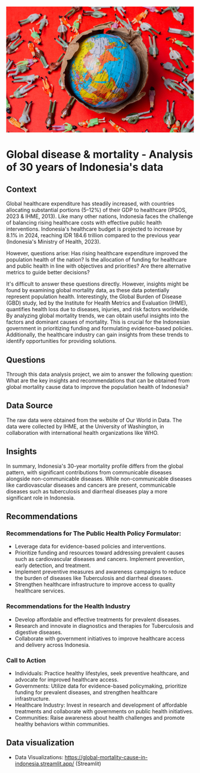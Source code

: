 ![Global_Mortality](https://github.com/harishmuh/Global_Mortality_Indonesia/blob/main/global_mortality_illustration.png?raw=true)

# Global disease & mortality - Analysis of 30 years of Indonesia's data

## Context
Global healthcare expenditure has steadily increased, with countries allocating substantial portions (5–12%) of their GDP to healthcare (IPSOS, 2023 & IHME, 2013). Like many other nations, Indonesia faces the challenge of balancing rising healthcare costs with effective public health interventions. Indonesia's healthcare budget is projected to increase by 8.1% in 2024, reaching IDR 184.6 trillion compared to the previous year (Indonesia's Ministry of Health, 2023).

However, questions arise: Has rising healthcare expenditure improved the population health of the nation? Is the allocation of funding for healthcare and public health in line with objectives and priorities? Are there alternative metrics to guide better decisions?

It's difficult to answer these questions directly.  However, insights might be found by examining global mortality data, as these data potentially represent population health. Interestingly, the Global Burden of Disease (GBD) study, led by the Institute for Health Metrics and Evaluation (IHME), quantifies health loss due to diseases, injuries, and risk factors worldwide. By analyzing global mortality trends, we can obtain useful insights into the factors and dominant causes of mortality. This is crucial for the Indonesian government in prioritizing funding and formulating evidence-based policies. Additionally, the healthcare industry can gain insights from these trends to identify opportunities for providing solutions.

## Questions
Through this data analysis project, we aim to answer the following question:  What are the key insights and recommendations that can be obtained from global mortality cause data to improve the population health of Indonesia?

## Data Source
The raw data were obtained from the website of Our World in Data. The data were collected by IHME, at the University of Washington, in collaboration with international health organizations like WHO.

## Insights
In summary, Indonesia's 30-year mortality profile differs from the global pattern, with significant contributions from communicable diseases alongside non-communicable diseases. While non-communicable diseases like cardiovascular diseases and cancers are present, communicable diseases such as tuberculosis and diarrheal diseases play a more significant role in Indonesia.

## Recommendations
### Recommendations for The Public Health Policy Formulator:
* Leverage data for evidence-based policies and interventions.
* Prioritize funding and resources toward addressing prevalent causes such as cardiovascular diseases and cancers. Implement prevention, early detection, and treatment.
* Implement preventive measures and awareness campaigns to reduce the burden of diseases like Tuberculosis and diarrheal diseases.
* Strengthen healthcare infrastructure to improve access to quality healthcare services.

### Recommendations for the Health Industry
* Develop affordable and effective treatments for prevalent diseases.
* Research and innovate in diagnostics and therapies for Tuberculosis and digestive diseases.
* Collaborate with government initiatives to improve healthcare access and delivery across Indonesia.

### Call to Action
* Individuals: Practice healthy lifestyles, seek preventive healthcare, and advocate for improved healthcare access.
* Governments: Utilize data for evidence-based policymaking, prioritize funding for prevalent diseases, and strengthen healthcare infrastructure.
* Healthcare Industry: Invest in research and development of affordable treatments and collaborate with governments on public health initiatives.
* Communities: Raise awareness about health challenges and promote healthy behaviors within communities.

## Data visualization
* Data Visualizations: https://global-mortality-cause-in-indonesia.streamlit.app/ (Streamlit)
